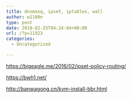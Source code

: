 ```yaml
---
title: dnsmasq, ipset, iptables, wall
author: w1100n
type: post
date: 2018-02-25T04:24:04+00:00
url: /?p=11923
categories:
  - Uncategorized

---
```

https://bigeagle.me/2016/02/ipset-policy-routing/

https://bwh1.net/
  
http://banwagong.cn/kvm-install-bbr.html